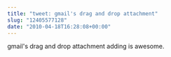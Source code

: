 ```yaml
---
title: "tweet: gmail's drag and drop attachment"
slug: "12405577128"
date: "2010-04-18T16:28:08+00:00"
---
```

gmail's drag and drop attachment adding is awesome.